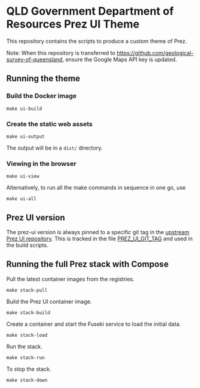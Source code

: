 # QLD Government Department of Resources Prez UI Theme

This repository contains the scripts to produce a custom theme of Prez.

Note: When this repository is transferred to https://github.com/geological-survey-of-queensland, ensure the Google Maps API key is updated.

## Running the theme

### Build the Docker image

```
make ui-build
```

### Create the static web assets

```
make ui-output
```

The output will be in a `dist/` directory.

### Viewing in the browser

```
make ui-view
```

Alternatively, to run all the make commands in sequence in one go, use

```
make ui-all
```

## Prez UI version

The prez-ui version is always pinned to a specific git tag in the [upstream Prez UI repository](https://github.com/RDFLib/prez-ui). This is tracked in the file [PREZ_UI_GIT_TAG](PREZ_UI_GIT_TAG) and used in the build scripts.

## Running the full Prez stack with Compose

Pull the latest container images from the registries.

```
make stack-pull
```

Build the Prez UI container image.

```
make stack-build
```

Create a container and start the Fuseki service to load the initial data.

```
make stack-load
```

Run the stack.

```
make stack-run
```

To stop the stack.

```
make stack-down
```
